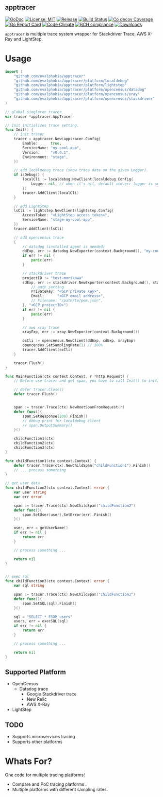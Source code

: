 apptracer
----

[![GoDoc][1]][2] [![License: MIT][3]][4] [![Release][5]][6] [![Build Status][7]][8] [![Co decov Coverage][11]][12] [![Go Report Card][13]][14] [![Code Climate][19]][20] [![BCH compliance][21]][22] [![Downloads][15]][16]

[1]: https://godoc.org/github.com/evalphobia/apptracer?status.svg
[2]: https://godoc.org/github.com/evalphobia/apptracer
[3]: https://img.shields.io/badge/License-MIT-blue.svg
[4]: LICENSE.md
[5]: https://img.shields.io/github/release/evalphobia/apptracer.svg
[6]: https://github.com/evalphobia/apptracer/releases/latest
[7]: https://travis-ci.org/evalphobia/apptracer.svg?branch=master
[8]: https://travis-ci.org/evalphobia/apptracer
[9]: https://coveralls.io/repos/evalphobia/apptracer/badge.svg?branch=master&service=github
[10]: https://coveralls.io/github/evalphobia/apptracer?branch=master
[11]: https://codecov.io/github/evalphobia/apptracer/coverage.svg?branch=master
[12]: https://codecov.io/github/evalphobia/apptracer?branch=master
[13]: https://goreportcard.com/badge/github.com/evalphobia/apptracer
[14]: https://goreportcard.com/report/github.com/evalphobia/apptracer
[15]: https://img.shields.io/github/downloads/evalphobia/apptracer/total.svg?maxAge=1800
[16]: https://github.com/evalphobia/apptracer/releases
[17]: https://img.shields.io/github/stars/evalphobia/apptracer.svg
[18]: https://github.com/evalphobia/apptracer/stargazers
[19]: https://codeclimate.com/github/evalphobia/apptracer/badges/gpa.svg
[20]: https://codeclimate.com/github/evalphobia/apptracer
[21]: https://bettercodehub.com/edge/badge/evalphobia/apptracer?branch=master
[22]: https://bettercodehub.com/

`apptracer` is multiple trace system wrapper for Stackdriver Trace, AWS X-Ray and LightStep.

# Usage

```go
import (
	"github.com/evalphobia/apptracer"
	"github.com/evalphobia/apptracer/platform/localdebug"
	"github.com/evalphobia/apptracer/platform/lightstep"
	"github.com/evalphobia/apptracer/platform/opencensus/datadog"
	"github.com/evalphobia/apptracer/platform/opencensus/xray"
	"github.com/evalphobia/apptracer/platform/opencensus/stackdriver"
)

// global singleton tracer.
var tracer *apptracer.AppTracer

// Init initializes trace setting.
func Init() {
	// init tracer
	tracer = apptracer.New(apptracer.Config{
		Enable:      true,
		ServiceName: "my-cool-app",
		Version:     "v0.0.1",
		Environment: "stage",
	})

	// add localdebug trace (show trace data on the given Logger).
	if isDebug() {
		localCli := localdebug.NewClient(localdebug.Config{
			Logger: nil, // when it's nil, default std.err logger is set.
		})
		tracer.AddClient(localCli)
	}

	// add LightStep
	lsCli := lightstep.NewClient(lightstep.Config{
		AccessToken: "<LightStep access token>",
		ServiceName: "stage-my-cool-app",
	})
	tracer.AddClient(lsCli)

	// add opencensus trace
	{
		// datadog (installed agent is needed)
		ddExp, err := datadog.NewExporter(context.Background(), "my-cool-app")
		if err != nil {
			panic(err)
		}

		// stackdriver trace
		projectID := "test-morikawa"
		sdExp, err := stackdriver.NewExporter(context.Background(), stackdriver.Config{
			// auth setting
			PrivateKey: "<GCP private key>",
			Email:      "<GCP email address>",
			// Filename: "/path/to/pem.json",
		}, "<GCP projectID>")
		if err != nil {
			panic(err)
		}

		// aws xray trace
		xrayExp, err := xray.NewExporter(context.Background())

		ocCli := opencensus.NewClient(ddExp, sdExp, xrayExp)
		opencensus.SetSamplingRate(1) // 100%
		tracer.AddClient(ocCli)
	}

	tracer.Flush()
}

func MainFunction(ctx context.Context, r *http.Request) {
    // Before use tracer and get span, you have to call Init() to initialzed tracer.

	// defer tracer.Close()
	defer tracer.Flush()


	span := tracer.Trace(ctx).NewRootSpanFromRequest(r)
	defer func(){
		span.SetResponse(200).Finish()
		// debug print for localdebug client
		// span.OutputSummary()
	}()

	childFunction1(ctx)
	childFunction2(ctx)
	childFunction3(ctx)
}

func childFunction1(ctx context.Context) {
	defer tracer.Trace(ctx).NewChildSpan("childFunction1").Finish()
	// ... process something
}

// get user data
func childFunction2(ctx context.Context) error {
	var user string
	var err error

	span := tracer.Trace(ctx).NewChildSpan("childFunction2")
	defer func(){
		span.SetUser(user).SetError(err).Finish()
	}()

	user, err = getUserName()
	if err != nil {
		return err
	}

	// process something ...

	return nil
}


// exec sql
func childFunction3(ctx context.Context) error {
	var sql string

	span := tracer.Trace(ctx).NewChildSpan("childFunction3")
	defer func(){
		span.SetSQL(sql).Finish()
	}()

	sql = "SELECT * FROM users"
	users, err = execSQL(sql)
	if err != nil {
		return err
	}

	// process something ...

	return nil
}
```

## Supported Platform

- OpenCensus
	- Datadog trace
        - Google Stackdriver trace
        - New Relic
        - AWS X-Ray
- LightStep

## TODO

- Supports microservices tracing
- Supports other platforms


# Whats For?

One code for multiple tracing platforms!

- Compare and PoC tracing platforms .
- Multiple platforms with different sampling rates.

